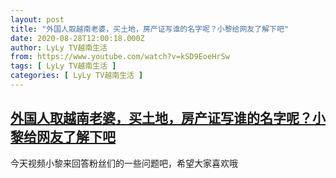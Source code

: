 ```yaml
---
layout: post
title: "外国人取越南老婆，买土地，房产证写谁的名字呢？小黎给网友了解下吧"
date: 2020-08-28T12:00:18.000Z
author: LyLy TV越南生活
from: https://www.youtube.com/watch?v=kSD9EoeHrSw
tags: [ LyLy TV越南生活 ]
categories: [ LyLy TV越南生活 ]
---
```

<!--1598616018000-->
[外国人取越南老婆，买土地，房产证写谁的名字呢？小黎给网友了解下吧](https://www.youtube.com/watch?v=kSD9EoeHrSw)
------

<div>
今天视频小黎来回答粉丝们的一些问题吧，希望大家喜欢哦
</div>
